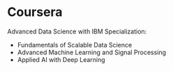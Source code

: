 # Coursera
Advanced Data Science with IBM Specialization:

  - Fundamentals of Scalable Data Science
  - Advanced Machine Learning and Signal Processing
  - Applied AI with Deep Learning
  
